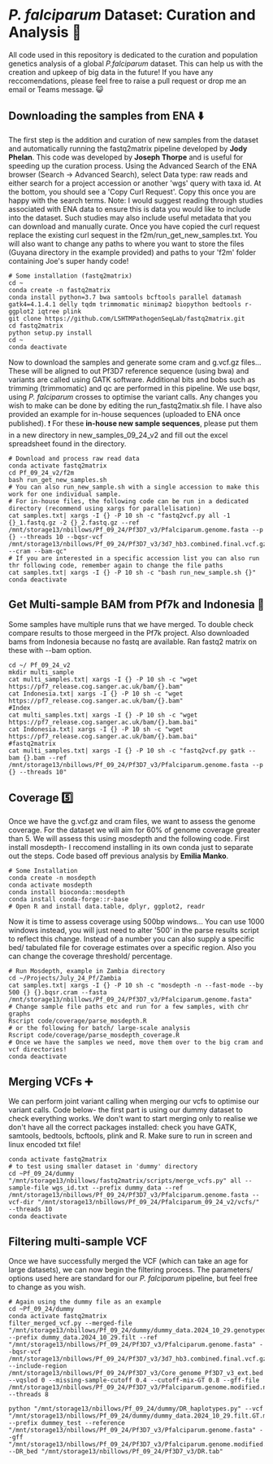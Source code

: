# _P. falciparum_ Dataset: Curation and Analysis :dna:
All code used in this repository is dedicated to the curation and population genetics analysis of a global _P.falciparum_ dataset. This can help us with the creation and upkeep of big data in the future! If you have any reccomendations, please feel free to raise a pull request or drop me an email or Teams message. :smiley_cat:

## Downloading the samples from ENA :arrow_down:
The first step is the addition and curation of new samples from the dataset and automatically running the fastq2matrix pipeline developed by **Jody Phelan**. This code was developed by **Joseph Thorpe** and is useful for speeding up the curation process. Using the Advanced Search of the ENA browser (Search -> Advanced Search), select Data type: raw reads and either search for a project accession or another 'wgs' query with taxa id. At the bottom, you should see a 'Copy Curl Request'. Copy this once you are happy with the search terms. Note: I would suggest reading through studies associated with ENA data to ensure this is data you would like to include into the dataset. Such studies may also include useful metadata that you can download and manually curate. Once you have copied the curl request replace the existing curl sequest in the f2m/run_get_new_samples.txt. You will also want to change any paths to where you want to store the files (Guyana directory in the example provided) and paths to your 'f2m' folder containing Joe's super handy code! 

```
# Some installation (fastq2matrix)
cd ~
conda create -n fastq2matrix
conda install python=3.7 bwa samtools bcftools parallel datamash gatk4=4.1.4.1 delly tqdm trimmomatic minimap2 biopython bedtools r-ggplot2 iqtree plink
git clone https://github.com/LSHTMPathogenSeqLab/fastq2matrix.git
cd fastq2matrix
python setup.py install
cd ~
conda deactivate
```

Now to download the samples and generate some cram and g.vcf.gz files... These will be aligned to out Pf3D7 reference sequence (using bwa) and variants are called using GATK software. Additional bits and bobs such as trimming (trimmomatic) and qc are performed in this pipeline. We use bqsr, using *P. falciparum* crosses to optimise the variant calls. Any changes you wish to make can be done by editing the run_fastq2matix.sh file. I have also provided an example for in-house sequences (uploaded to ENA once published). :heavy_exclamation_mark: For these **in-house new sample sequences**, please put them in a new directory in new_samples_09_24_v2 and fill out the excel spreadsheet found in the directory. 
```
# Download and process raw read data
conda activate fastq2matrix
cd Pf_09_24_v2/f2m
bash run_get_new_samples.sh
# You can also run_new_sample.sh with a single accession to make this work for one individual sample.
# For in-house files, the following code can be run in a dedicated directory (recommend using xargs for parallelisation)
cat samples.txt| xargs -I {} -P 10 sh -c "fastq2vcf.py all -1 {}_1.fastq.gz -2 {}_2.fastq.gz --ref /mnt/storage13/nbillows/Pf_09_24/Pf3D7_v3/Pfalciparum.genome.fasta --p {} --threads 10 --bqsr-vcf	/mnt/storage13/nbillows/Pf_09_24/Pf3D7_v3/3d7_hb3.combined.final.vcf.gz,/mnt/storage13/nbillows/Pf_09_24/Pf3D7_v3/7g8_gb4.combined.final.vcf.gz,/mnt/storage13/nbillows/Pf_09_24/Pf3D7_v3/hb3_dd2.combined.final.vcf.gz	--cram --bam-qc"
# If you are interested in a specific accession list you can also run thr following code, remember again to change the file paths
cat samples.txt| xargs -I {} -P 10 sh -c "bash run_new_sample.sh {}"
conda deactivate
```

## Get Multi-sample BAM from Pf7k and Indonesia 📁
Some samples have multiple runs that we have merged. To double check compare results to those mergeed in the Pf7k project. Also downloaded bams from Indonesia because no fastq are available. Ran fastq2 matrix on these with --bam option.
```
cd ~/ Pf_09_24_v2
mkdir multi_sample
cat multi_samples.txt| xargs -I {} -P 10 sh -c "wget https://pf7_release.cog.sanger.ac.uk/bam/{}.bam"
cat Indonesia.txt| xargs -I {} -P 10 sh -c "wget https://pf7_release.cog.sanger.ac.uk/bam/{}.bam"
#Index
cat multi_samples.txt| xargs -I {} -P 10 sh -c "wget https://pf7_release.cog.sanger.ac.uk/bam/{}.bam.bai"
cat Indonesia.txt| xargs -I {} -P 10 sh -c "wget https://pf7_release.cog.sanger.ac.uk/bam/{}.bam.bai"
#fastq2matrix
cat multi_samples.txt| xargs -I {} -P 10 sh -c "fastq2vcf.py gatk --bam {}.bam --ref /mnt/storage13/nbillows/Pf_09_24/Pf3D7_v3/Pfalciparum.genome.fasta --p {} --threads 10"
```

## Coverage :five:
Once we have the g.vcf.gz and cram files, we want to assess the genome coverage. For the dataset we will aim for 60% of genome coverage greater than 5. We will assess this using mosdepth and the following code. First install mosdepth- I reccomend installing in its own conda just to separate out the steps. Code based off previous analysis by **Emilia Manko**. 
```
# Some Installation
conda create -n mosdepth
conda activate mosdepth
conda install bioconda::mosdepth
conda install conda-forge::r-base
# Open R and install data.table, dplyr, ggplot2, readr
```
Now it is time to assess coverage using 500bp windows... You can use 1000 windows instead, you will just need to alter '500' in the parse results script to reflect this change. Instead of a number you can also supply a specific bed/ tabulated file for coverage estimates over a specific region. Also you can change the coverage threshold/ percentage. 
```
# Run Mosdepth, example in Zambia directory
cd ~/Projects/July_24_Pf/Zambia
cat samples.txt| xargs -I {} -P 10 sh -c "mosdepth -n --fast-mode --by 500 {} {}.bqsr.cram --fasta /mnt/storage13/nbillows/Pf_09_24/Pf3D7_v3/Pfalciparum.genome.fasta"
# Change sample file paths etc and run for a few samples, with chr graphs
Rscript code/coverage/parse_mosdepth.R
# or the following for batch/ large-scale analysis
Rscript code/coverage/parse_mosdepth_coverage.R
# Once we have the samples we need, move them over to the big cram and vcf directories!
conda deactivate
```


## Merging VCFs :heavy_plus_sign:
We can perform joint variant calling when merging our vcfs to optimise our variant calls. Code below- the first part is using our dummy dataset to check everything works. We don't want to start merging only to realise we don't have all the correct packages installed: check you have GATK, samtools, bedtools, bcftools, plink and R. Make sure to run in screen and linux encoded txt file!
```
conda activate fastq2matrix
# to test using smaller dataset in 'dummy' directory
cd ~Pf_09_24/dummy
"/mnt/storage13/nbillows/fastq2matrix/scripts/merge_vcfs.py" all --sample-file wgs_id.txt --prefix dummy_data --ref /mnt/storage13/nbillows/Pf_09_24/Pf3D7_v3/Pfalciparum.genome.fasta --vcf-dir "/mnt/storage13/nbillows/Pf_09_24/Pfalciparum_09_24_v2/vcfs/" --threads 10
conda deactivate

```

## Filtering multi-sample VCF
Once we have successfully merged the VCF (which can take an age for large datasets), we can now begin the filtering process. The parameters/ options used here are standard for our *P. falciparum* pipeline, but feel free to change as you wish. 
```
# Again using the dummy file as an example
cd ~Pf_09_24/dummy
conda activate fastq2matrix
filter_merged_vcf.py --merged-file "/mnt/storage13/nbillows/Pf_09_24/dummy/dummy_data.2024_10_29.genotyped.vcf.gz" --prefix dummy_data.2024_10_29.filt --ref "/mnt/storage13/nbillows/Pf_09_24/Pf3D7_v3/Pfalciparum.genome.fasta" --bqsr-vcf	/mnt/storage13/nbillows/Pf_09_24/Pf3D7_v3/3d7_hb3.combined.final.vcf.gz,/mnt/storage13/nbillows/Pf_09_24/Pf3D7_v3/7g8_gb4.combined.final.vcf.gz,/mnt/storage13/nbillows/Pf_09_24/Pf3D7_v3/hb3_dd2.combined.final.vcf.gz	 --include-region /mnt/storage13/nbillows/Pf_09_24/Pf3D7_v3/Core_genome_Pf3D7_v3_ext.bed --vqslod 0 --missing-sample-cutoff 0.4 --cutoff-mix-GT 0.8 --gff-file /mnt/storage13/nbillows/Pf_09_24/Pf3D7_v3/Pfalciparum.genome.modified.new.gff3 --threads 8
```


```
python "/mnt/storage13/nbillows/Pf_09_24/dummy/DR_haplotypes.py" --vcf "/mnt/storage13/nbillows/Pf_09_24/dummy/dummy_data.2024_10_29.filt.GT.miss0.4.vqslod.filt.snps.vcf.gz" --prefix dummey_test --reference "/mnt/storage13/nbillows/Pf_09_24/Pf3D7_v3/Pfalciparum.genome.fasta" --gff "/mnt/storage13/nbillows/Pf_09_24/Pf3D7_v3/Pfalciparum.genome.modified.new.gff3" --DR_bed "/mnt/storage13/nbillows/Pf_09_24/Pf3D7_v3/DR.tab"
```
